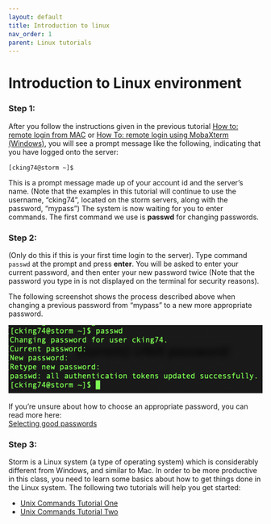 ```yaml
---
layout: default
title: Introduction to linux
nav_order: 1
parent: Linux tutorials
---
```


# Introduction to Linux environment
  
### Step 1:  
After you follow the instructions given in the previous tutorial [How to: remote login from MAC](logOnToServerMac.md) or [How To: remote login using MobaXterm (Windows)](remoteLoginMobaXtermWindows.md), you will see a prompt message like the following, indicating that you have logged onto the server:  
  
    [cking74@storm ~]$
  
This is a prompt message made up of your account id and the server’s name.  (Note that the examples in this tutorial will continue to use the username, “cking74”, located on the storm servers, along with the password, “mypass”)  The system is now waiting for you to enter commands.  The first command we use is **passwd** for changing passwords.   
  
  
### Step 2:  
(Only do this if this is your first time login to the server).  Type command `passwd` at the prompt and press **enter**. You will be asked to enter your current password, and then enter your new password twice (Note that the password you type in is not displayed on the terminal for security reasons).  
  
The following screenshot shows the process described above when changing a previous password from “mypass” to a new more appropriate password.  
  
<img src="/docs/assets/CISWork43.png" alt="Change password" width="600">  
  
If you’re unsure about how to choose an appropriate password, you can read more here:  
[Selecting good passwords](https://www.fordham.edu/info/26517/logging_in/10154/selecting_good_passwords)  
  
  
### Step 3:  
Storm is a Linux system (a type of operating system) which is considerably different from Windows, and similar to Mac. In order to be more productive in this class, you need to learn some basics about how to get things done in the Linux system. The following two tutorials will help you get started:
* [Unix Commands Tutorial One](unixTutorialOne.md)
* [Unix Commands Tutorial Two](unixTutorialTwo.md)
